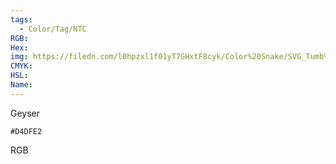 ```yaml
---
tags:
  - Color/Tag/NTC
RGB:
Hex:
img: https://filedn.com/l0hpzxl1f01yT7GHxtF8cyk/Color%20Snake/SVG_Tumb%20Mass%20No%20Name/D4DFE2.svg
CMYK:
HSL:
Name:
---
```

Geyser
```palette
#D4DFE2
```
RGB
